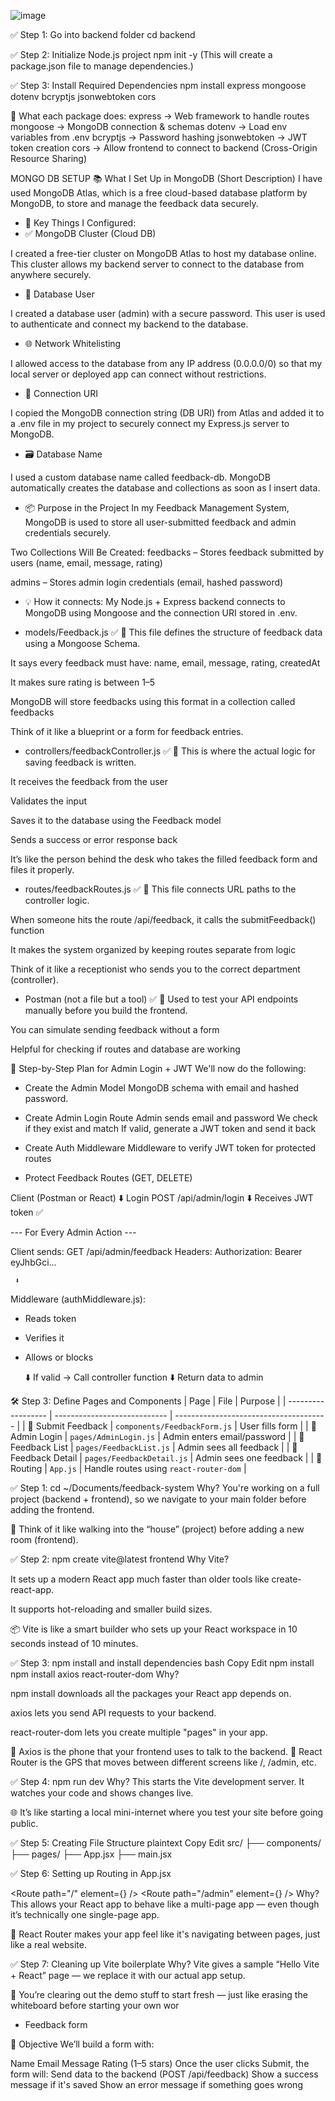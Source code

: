 ![image](https://github.com/user-attachments/assets/51fa5cb0-8d02-4534-a39f-51f913418c70)


✅ Step 1: Go into backend folder
cd backend

✅ Step 2: Initialize Node.js project
npm init -y (This will create a package.json file to manage dependencies.)

✅ Step 3: Install Required Dependencies
npm install express mongoose dotenv bcryptjs jsonwebtoken cors

🔹 What each package does:
express → Web framework to handle routes
mongoose → MongoDB connection & schemas
dotenv → Load env variables from .env
bcryptjs → Password hashing
jsonwebtoken → JWT token creation
cors → Allow frontend to connect to backend (Cross-Origin Resource Sharing)


MONGO DB SETUP
📚 What I Set Up in MongoDB (Short Description)
I have used MongoDB Atlas, which is a free cloud-based database platform by MongoDB, to store and manage the feedback data securely.

- 🧱 Key Things I Configured:
- ✅ MongoDB Cluster (Cloud DB)

I created a free-tier cluster on MongoDB Atlas to host my database online.
This cluster allows my backend server to connect to the database from anywhere securely.

- 👤 Database User

I created a database user (admin) with a secure password.
This user is used to authenticate and connect my backend to the database.

- 🌐 Network Whitelisting

I allowed access to the database from any IP address (0.0.0.0/0) so that my local server or deployed app can connect without restrictions.

- 🔗 Connection URI

I copied the MongoDB connection string (DB URI) from Atlas and added it to a .env file in my project to securely connect my Express.js server to MongoDB.

- 🗃️ Database Name

I used a custom database name called feedback-db.
MongoDB automatically creates the database and collections as soon as I insert data.

- 📦 Purpose in the Project
In my Feedback Management System, MongoDB is used to store all user-submitted feedback and admin credentials securely.

Two Collections Will Be Created:
feedbacks – Stores feedback submitted by users (name, email, message, rating)

admins – Stores admin login credentials (email, hashed password)

- 💡 How it connects:
My Node.js + Express backend connects to MongoDB using Mongoose and the connection URI stored in .env.


- models/Feedback.js ✅
🎯 This file defines the structure of feedback data using a Mongoose Schema.

It says every feedback must have: name, email, message, rating, createdAt

It makes sure rating is between 1–5

MongoDB will store feedbacks using this format in a collection called feedbacks

Think of it like a blueprint or a form for feedback entries.

- controllers/feedbackController.js ✅
🎯 This is where the actual logic for saving feedback is written.

It receives the feedback from the user

Validates the input

Saves it to the database using the Feedback model

Sends a success or error response back

It’s like the person behind the desk who takes the filled feedback form and files it properly.

- routes/feedbackRoutes.js ✅
🎯 This file connects URL paths to the controller logic.

When someone hits the route /api/feedback, it calls the submitFeedback() function

It makes the system organized by keeping routes separate from logic

Think of it like a receptionist who sends you to the correct department (controller).

- Postman (not a file but a tool) ✅
🎯 Used to test your API endpoints manually before you build the frontend.

You can simulate sending feedback without a form

Helpful for checking if routes and database are working

🔐 Step-by-Step Plan for Admin Login + JWT
We'll now do the following:

- Create the Admin Model
MongoDB schema with email and hashed password.

- Create Admin Login Route
Admin sends email and password
We check if they exist and match
If valid, generate a JWT token and send it back

- Create Auth Middleware
Middleware to verify JWT token for protected routes

- Protect Feedback Routes (GET, DELETE)


Client (Postman or React) 
     ⬇️ Login
POST /api/admin/login
     ⬇️ 
Receives JWT token ✅

--- For Every Admin Action ---

Client sends:
GET /api/admin/feedback
Headers: Authorization: Bearer eyJhbGci...

     ⬇️
Middleware (authMiddleware.js):
- Reads token
- Verifies it
- Allows or blocks

     ⬇️
If valid → Call controller function
     ⬇️
Return data to admin


🛠 Step 3: Define Pages and Components
| Page               | File                         | Purpose                                |
| ------------------ | ---------------------------- | -------------------------------------- |
| 📝 Submit Feedback | `components/FeedbackForm.js` | User fills form                        |
| 🔐 Admin Login     | `pages/AdminLogin.js`        | Admin enters email/password            |
| 📄 Feedback List   | `pages/FeedbackList.js`      | Admin sees all feedback                |
| 📄 Feedback Detail | `pages/FeedbackDetail.js`    | Admin sees one feedback                |
| 🔁 Routing         | `App.js`                     | Handle routes using `react-router-dom` |

✅ Step 1: cd ~/Documents/feedback-system
Why?
You're working on a full project (backend + frontend), so we navigate to your main folder before adding the frontend.

📂 Think of it like walking into the “house” (project) before adding a new room (frontend).

✅ Step 2: npm create vite@latest frontend
Why Vite?

It sets up a modern React app much faster than older tools like create-react-app.

It supports hot-reloading and smaller build sizes.

📦 Vite is like a smart builder who sets up your React workspace in 10 seconds instead of 10 minutes.

✅ Step 3: npm install and install dependencies
bash
Copy
Edit
npm install
npm install axios react-router-dom
Why?

npm install downloads all the packages your React app depends on.

axios lets you send API requests to your backend.

react-router-dom lets you create multiple "pages" in your app.

📡 Axios is the phone that your frontend uses to talk to the backend.
🧭 React Router is the GPS that moves between different screens like /, /admin, etc.

✅ Step 4: npm run dev
Why?
This starts the Vite development server. It watches your code and shows changes live.

🌐 It’s like starting a local mini-internet where you test your site before going public.

✅ Step 5: Creating File Structure
plaintext
Copy
Edit
src/
├── components/
├── pages/
├── App.jsx
├── main.jsx

✅ Step 6: Setting up Routing in App.jsx

<Route path="/" element={<FeedbackForm />} />
<Route path="/admin" element={<AdminLogin />} />
Why?
This allows your React app to behave like a multi-page app — even though it’s technically one single-page app.

🧭 React Router makes your app feel like it's navigating between pages, just like a real website.

✅ Step 7: Cleaning up Vite boilerplate
Why?
Vite gives a sample “Hello Vite + React” page — we replace it with our actual app setup.

🧼 You’re clearing out the demo stuff to start fresh — just like erasing the whiteboard before starting your own wor

- Feedback form

🎯 Objective
We’ll build a form with:

Name
Email
Message
Rating (1–5 stars)
Once the user clicks Submit, the form will:
Send data to the backend (POST /api/feedback)
Show a success message if it's saved
Show an error message if something goes wrong


